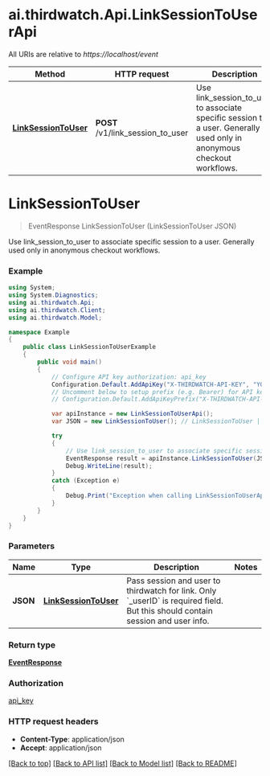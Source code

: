 # ai.thirdwatch.Api.LinkSessionToUserApi

All URIs are relative to *https://localhost/event*

Method | HTTP request | Description
------------- | ------------- | -------------
[**LinkSessionToUser**](LinkSessionToUserApi.md#linksessiontouser) | **POST** /v1/link_session_to_user | Use link_session_to_user to associate specific session to a user. Generally used only in anonymous checkout workflows.


<a name="linksessiontouser"></a>
# **LinkSessionToUser**
> EventResponse LinkSessionToUser (LinkSessionToUser JSON)

Use link_session_to_user to associate specific session to a user. Generally used only in anonymous checkout workflows.

### Example
```csharp
using System;
using System.Diagnostics;
using ai.thirdwatch.Api;
using ai.thirdwatch.Client;
using ai.thirdwatch.Model;

namespace Example
{
    public class LinkSessionToUserExample
    {
        public void main()
        {
            // Configure API key authorization: api_key
            Configuration.Default.AddApiKey("X-THIRDWATCH-API-KEY", "YOUR_API_KEY");
            // Uncomment below to setup prefix (e.g. Bearer) for API key, if needed
            // Configuration.Default.AddApiKeyPrefix("X-THIRDWATCH-API-KEY", "Bearer");

            var apiInstance = new LinkSessionToUserApi();
            var JSON = new LinkSessionToUser(); // LinkSessionToUser | Pass session and user to thirdwatch for link. Only `_userID` is required field. But this should contain session and user info.

            try
            {
                // Use link_session_to_user to associate specific session to a user. Generally used only in anonymous checkout workflows.
                EventResponse result = apiInstance.LinkSessionToUser(JSON);
                Debug.WriteLine(result);
            }
            catch (Exception e)
            {
                Debug.Print("Exception when calling LinkSessionToUserApi.LinkSessionToUser: " + e.Message );
            }
        }
    }
}
```

### Parameters

Name | Type | Description  | Notes
------------- | ------------- | ------------- | -------------
 **JSON** | [**LinkSessionToUser**](LinkSessionToUser.md)| Pass session and user to thirdwatch for link. Only &#x60;_userID&#x60; is required field. But this should contain session and user info. | 

### Return type

[**EventResponse**](EventResponse.md)

### Authorization

[api_key](../README.md#api_key)

### HTTP request headers

 - **Content-Type**: application/json
 - **Accept**: application/json

[[Back to top]](#) [[Back to API list]](../README.md#documentation-for-api-endpoints) [[Back to Model list]](../README.md#documentation-for-models) [[Back to README]](../README.md)

